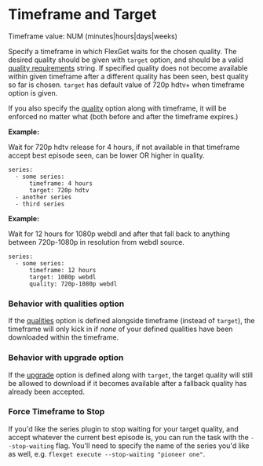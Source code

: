 # Timeframe and Target
Timeframe value: NUM (minutes|hours|days|weeks)

Specify a timeframe in which FlexGet waits for the chosen quality. The desired quality should be given with `target` option, and should be a valid [quality requirements](/Qualities#Requirements) string. If specified quality does not become available within given timeframe after a different quality has been seen, best quality so far is chosen. `target` has default value of 720p hdtv+ when timeframe option is given. 

If you also specify the [quality](/Plugins/series/quality) option along with timeframe, it will be enforced no matter what (both before and after the timeframe expires.)

**Example:**

Wait for 720p hdtv release for 4 hours, if not available in that timeframe accept best episode seen, can be lower OR higher in quality.

```
series:
  - some series:
      timeframe: 4 hours
      target: 720p hdtv
  - another series
  - third series
```

**Example:**

Wait for 12 hours for 1080p webdl and after that fall back to anything between 720p-1080p in resolution from webdl source.

```
series:
  - some series:
      timeframe: 12 hours
      target: 1080p webdl
      quality: 720p-1080p webdl
```

### Behavior with qualities option
If the [qualities](/Plugins/series/quality) option is defined alongside timeframe (instead of `target`), the timeframe will only kick in if *none* of your defined qualities have been downloaded within the timeframe.

### Behavior with upgrade option
If the [upgrade](/Plugins/series/upgrade) option is defined along with `target`, the target quality will still be allowed to download if it becomes available after a fallback quality has already been accepted.

### Force Timeframe to Stop
If you'd like the series plugin to stop waiting for your target quality, and accept whatever the current best episode is, you can run the task with the `--stop-waiting` flag. You'll need to specify the name of the series you'd like as well, e.g. `flexget execute --stop-waiting "pioneer one"`.